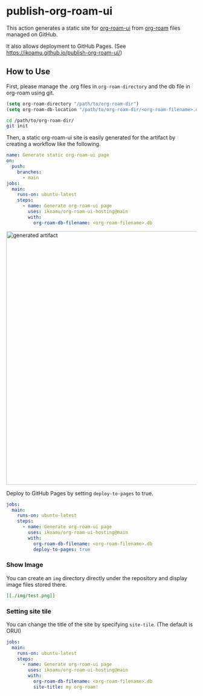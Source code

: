 # publish-org-roam-ui

This action generates a static site for [org-roam-ui](https://github.com/org-roam/org-roam-ui) from [org-roam](https://www.orgroam.com/) files managed on GitHub.

It also allows deployment to GitHub Pages.
(See https://ikoamu.github.io/publish-org-roam-ui/)

## How to Use

First, please manage the .org files in `org-roam-directory` and the db file in org-roam using git.

```lisp
(setq org-roam-directory "/path/to/org-roam-dir")
(setq org-roam-db-location "/path/to/org-roam-dir/<org-roam-filename>.db")
```

```bash
cd /path/to/org-roam-dir/
git init
```

Then, a static org-roam-ui site is easily generated for the artifact by creating a workflow like the following.

```yml
name: Generate static org-roam-ui page
on:
  push:
    branches:
      - main
jobs:
  main:
    runs-on: ubuntu-latest
    steps:
      - name: Generate org-roam-ui page
        uses: ikoamu/org-roam-ui-hosting@main
        with:
          org-roam-db-filename: <org-roam-filename>.db
```

<img width="669" alt="generated artifact" src="https://github.com/ikoamu/publish-org-roam-ui/assets/38206334/fdc9f133-c97c-4d3b-b328-3a1d86560e83">

Deploy to GitHub Pages by setting `deploy-to-pages` to true.

```yml
jobs:
  main:
    runs-on: ubuntu-latest
    steps:
      - name: Generate org-roam-ui page
        uses: ikoamu/org-roam-ui-hosting@main
        with:
          org-roam-db-filename: <org-roam-filename>.db
          deploy-to-pages: true
```

### Show Image

You can create an `img` directory directly under the repository and display image files stored there.

```org
[[./img/test.png]]
```

### Setting site tile

You can change the title of the site by specifying `site-tile`. (The default is ORUI)

```yml
jobs:
  main:
    runs-on: ubuntu-latest
    steps:
      - name: Generate org-roam-ui page
        uses: ikoamu/org-roam-ui-hosting@main
        with:
          org-roam-db-filename: <org-roam-filename>.db
          site-title: my org-roam!
```
